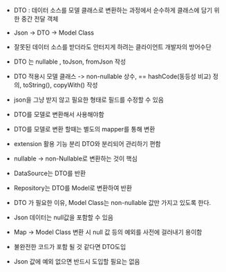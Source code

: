 * DTO : 데이터 소스를 모델 클래스로 변환하는 과정에서 순수하게 클래스에 담기 위한 중간 전달 객체
* Json -> DTO -> Model Class
* 잘못된 데이터 소스를 받더라도 안터지게 하려는 클라이언트 개발자의 방어수단
* DTO 는 nullable , toJson, fromJson 작성
* DTO 적용시 모델 클래스 -> non-nullable 상수, == hashCode(동등성 비교) 정의, toString(), copyWith() 작성
* json을 그냥 받지 않고 필요한 형태로 필드를 수정할 수 있음
* DTO를 모델로 변환해서 사용해야함

* DTO를 모델로 변환 할때는 별도의 mapper를 통해 변환
* extension 활용 기능 분리 DTO와 분리되어 관리하기 편함
* nullable -> non-Nullable로 변환하는 것이 핵심
* DataSource는 DTO를 반환
* Repository는 DTO를 Model로 변환하여 반환

* DTO 가 필요한 이유, Model Class는 non-nullable 값만 가지고 있도록 한다.
* Json 데이터는 null값을 포함할 수 있음
* Map -> Model Class 변환 시 null 값 등의 예외를 사전에 걸러내기 용이함
* 불완전한 코드가 포함 될 것 같다면 DTO도입
* Json 값에 예외 없으면 반드시 도입할 필요는 없음
